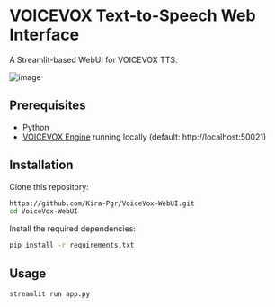 # VOICEVOX Text-to-Speech Web Interface

A Streamlit-based WebUI for VOICEVOX TTS.


![image](https://github.com/user-attachments/assets/ea8b4e7b-5ad6-4af1-9fb0-8240f679eeb9)


## Prerequisites

- Python 
- [VOICEVOX Engine](https://github.com/VOICEVOX/voicevox_engine/blob/master/README.md) running locally (default: http://localhost:50021)

## Installation
Clone this repository:
```bash
https://github.com/Kira-Pgr/VoiceVox-WebUI.git
cd VoiceVox-WebUI
```
Install the required dependencies:
   
```bash
pip install -r requirements.txt
```

## Usage
   
```bash
streamlit run app.py
```

